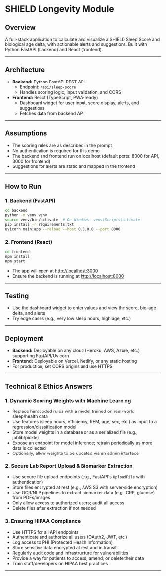 # SHIELD Longevity Module

## Overview
A full-stack application to calculate and visualize a SHIELD Sleep Score and biological age delta, with actionable alerts and suggestions. Built with Python FastAPI (backend) and React (frontend).

---

## Architecture
- **Backend:** Python FastAPI REST API
  - Endpoint: `/api/sleep-score`
  - Handles scoring logic, input validation, and CORS
- **Frontend:** React (TypeScript, PWA-ready)
  - Dashboard widget for user input, score display, alerts, and suggestions
  - Fetches data from backend API

---

## Assumptions
- The scoring rules are as described in the prompt
- No authentication is required for this demo
- The backend and frontend run on localhost (default ports: 8000 for API, 3000 for frontend)
- Suggestions for alerts are static and mapped in the frontend

---

## How to Run

### 1. Backend (FastAPI)
```bash
cd backend
python -m venv venv
source venv/bin/activate  # On Windows: venv\Scripts\activate
pip install -r requirements.txt
uvicorn main:app --reload --host 0.0.0.0 --port 8000
```

### 2. Frontend (React)
```bash
cd frontend
npm install
npm start
```
- The app will open at [http://localhost:3000](http://localhost:3000)
- Ensure the backend is running at [http://localhost:8000](http://localhost:8000)

---

## Testing
- Use the dashboard widget to enter values and view the score, bio-age delta, and alerts
- Try edge cases (e.g., very low sleep hours, high age, etc.)

---

## Deployment
- **Backend:** Deployable on any cloud (Heroku, AWS, Azure, etc.) supporting FastAPI/Uvicorn
- **Frontend:** Deployable on Vercel, Netlify, or any static hosting
- For production, set CORS origins and use HTTPS

---

## Technical & Ethics Answers

### 1. Dynamic Scoring Weights with Machine Learning
- Replace hardcoded rules with a model trained on real-world sleep/health data
- Use features (sleep hours, efficiency, REM, age, sex, etc.) as input to a regression/classification model
- Store model weights in a database or as a serialized file (e.g., joblib/pickle)
- Expose an endpoint for model inference; retrain periodically as more data is collected
- Optionally, allow weights to be updated via an admin interface

### 2. Secure Lab Report Upload & Biomarker Extraction
- Use secure file upload endpoints (e.g., FastAPI's `UploadFile` with authentication)
- Store files encrypted at rest (e.g., AWS S3 with server-side encryption)
- Use OCR/NLP pipelines to extract biomarker data (e.g., CRP, glucose) from PDFs/images
- Only allow access to authorized users; audit all access
- Delete files after extraction if not needed

### 3. Ensuring HIPAA Compliance
- Use HTTPS for all API endpoints
- Authenticate and authorize all users (OAuth2, JWT, etc.)
- Log access to PHI (Protected Health Information)
- Store sensitive data encrypted at rest and in transit
- Regularly audit code and infrastructure for vulnerabilities
- Provide a way for patients to access, amend, or delete their data
- Train staff/developers on HIPAA best practices

---